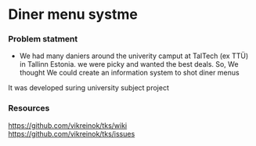 # Diner menu systme

### Problem statment
- We had many daniers around the univerity camput at TalTech (ex TTÜ) in Tallinn Estonia. we were picky and wanted the best deals. So, We thought We could create an information system to shot diner menus 

It was developed suring university subject project


### Resources

https://github.com/vikreinok/tks/wiki <br>
https://github.com/vikreinok/tks/issues
